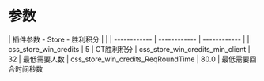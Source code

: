 # 参数
|  插件参数 - Store - 胜利积分 |   |
| ------------ | ------------ | ------------ |
|  css_store_win_credits |  5  |  CT胜利积分
|  css_store_win_credits_min_client |  32 |  最低需要人数
|  css_store_win_credits_ReqRoundTime |  80.0 | 最低需要回合时间秒数

